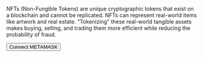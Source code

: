 
NFTs (Non-Fungible Tokens) are unique cryptographic tokens that exist on a blockchain and cannot be replicated. NFTs can represent real-world items like artwork and real estate. "Tokenizing" these real-world tangible assets makes buying, selling, and trading them more efficient while reducing the probability of fraud.

<!-- <button>CLICK TO GET YOURS</button> -->
<body>
<button id="connect-button">Connect METAMASK</button>
    <script>
      document.getElementById('connect-button').addEventListener('click', event => {
        let account;
        let button = event.target;
        ethereum.request({method: 'eth_requestAccounts'}).then(accounts => {
          account = accounts [0];
          console.log(account)
          button.textContent = account;
          ethereum.request({method: 'eth_getBalance', params: [account, 'latest']}).then(result => {
            console.log(result)
            let wei = parseInt(result,16);
            let balance = wei / (10**18);
            console.log(balance + " ETH")
          });
        });
      });
    </script>
</body>